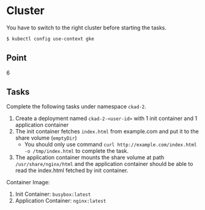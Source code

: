 # Cluster

You have to switch to the right cluster before starting the tasks.

```bash
$ kubectl config use-context gke
```


## Point

6

## Tasks

Complete the following tasks under namespace `ckad-2`.

1. Create a deployment named `ckad-2-<user-id>` with 1 init container and 1 application container
2. The init container fetches `index.html` from example.com and put it to the share volume (`emptyDir`)
   * You should only use command `curl http://example.com/index.html -o /tmp/index.html` to complete the task. 
3. The application container mounts the share volume at path `/usr/share/nginx/html` and the application container should be able to read the index.html fetched by init container.

Container Image:
1. Init Container: `busybox:latest`
2. Application Container: `nginx:latest`
